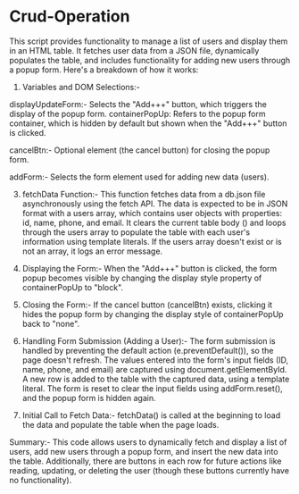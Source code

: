 # Crud-Operation

This script provides functionality to manage a list of users and display them in an HTML table. It fetches user data from a JSON file, dynamically populates the table, and includes functionality for adding new users through a popup form. Here's a breakdown of how it works:

1. Variables and DOM Selections:-
   
displayUpdateForm:-
                    Selects the "Add+++" button, which triggers the display of the popup form.
containerPopUp: Refers to the popup form container, which is hidden by default but shown when the "Add+++" button is clicked.

cancelBtn:-
            Optional element (the cancel button) for closing the popup form.

addForm:-
          Selects the form element used for adding new data (users).

3. fetchData Function:-
                       This function fetches data from a db.json file asynchronously using the fetch API.
The data is expected to be in JSON format with a users array, which contains user objects with properties: id, name, phone, and email.
It clears the current table body (<tbody>) and loops through the users array to populate the table with each user's information using template literals.
If the users array doesn't exist or is not an array, it logs an error message.

4. Displaying the Form:-
                      When the "Add+++" button is clicked, the form popup becomes visible by changing the display style property of containerPopUp to "block".

5. Closing the Form:-
                   If the cancel button (cancelBtn) exists, clicking it hides the popup form by changing the display style of containerPopUp back to "none".

6. Handling Form Submission (Adding a User):-
                                            The form submission is handled by preventing the default action (e.preventDefault()), so the page doesn't refresh.
The values entered into the form's input fields (ID, name, phone, and email) are captured using document.getElementById.
A new row is added to the table with the captured data, using a template literal.
The form is reset to clear the input fields using addForm.reset(), and the popup form is hidden again.

7. Initial Call to Fetch Data:-
                              fetchData() is called at the beginning to load the data and populate the table when the page loads.

Summary:-
          This code allows users to dynamically fetch and display a list of users, add new users through a popup form, and insert the new data into the table. Additionally, there are buttons in each row for future actions like reading, updating, or deleting the user (though these buttons currently have no functionality).
